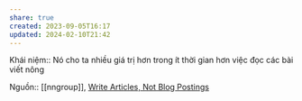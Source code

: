 ```yaml
---
share: true
created: 2023-09-05T16:17
updated: 2024-02-10T21:42
---
```

Khái niệm:: 
Nó cho ta nhiều giá trị hơn trong ít thời gian hơn việc đọc các bài viết nông

Nguồn:: [[nngroup]], [Write Articles, Not Blog Postings](https://www.nngroup.com/articles/write-articles-not-blogs/)
